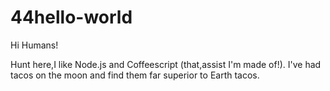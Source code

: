 # 44hello-world

Hi Humans!

Hunt here,I like Node.js and Coffeescript (that,assist I'm made of!).
I've had tacos on the moon and find them far superior to Earth tacos.
